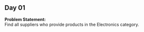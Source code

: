 ## Day 01
**Problem Statement:**  
Find all suppliers who provide products in the Electronics category.